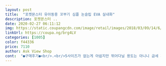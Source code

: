 ```yaml
---
layout: post 
title:  "포켓몬스터 유아동용 꼬부기 심플 논슬립 EVA 실내화" 
description: 포켓몬스터 ..
date: 2020-02-27 06:11:12 
img: https://static.coupangcdn.com/image/retail/images/2018/03/09/14/6/1f4ff36c-c3e7-454b-b373-972e8fdbb012.jpg 
linkUrl: https://coupa.ng/brg4LV 
categories: [1005] 
color: f44336 
price: 7110 
author: Ask View Shop 
cont:  "●구매후기●<br/>.<br/>5사이즈가 없는게 아쉽지만 뛰어다닐 용도는 아니니 금세 자라는 아이들 생각하면 200도 괜찮은듯 합니다만 아무래도 발에 살이 없는 아이라 넘 헐덕거려서 190을 하나 더 장만할까 내내 고민중이에요ㅋ 발이 통통한18.<br/>5는 200괜찮을것같아요<br/>190은 딱맞고  200은 너무 크네요<br/>2개샀어요 잠만보까지<br/>꼬북이 너무 귀엽다고 거실에서 신고다니네요^^<br/>다음에 또시켜야 겠어요<br/>발길이18.<br/>5<br/>실내화는 말랑하고 가볍고 좋아요<br/>아이가 포켓몬 좋아해서 구매했네요.<br/> 아이가 너무 좋아하네요.<br/> 아이가 신어보더니 발등이 눌린다고 하던데 그 부분이 조금 타이트해서 그런가봐요.<br/> 바닥은 앞부분이랑 뒤부분 미끄럼방지가 있어서 좋네요.<br/> 처음 구매했을때 양쪽 신발크기가 다른것 같아 재보니 5mm 차이가 나서 교환했어요.<br/> 로켓배송이라 다음날 바로 회수하고 교환제품도 같이 배송되서 좋네요.<br/> 새로 받은 것은 이상없네요.<br/> 약간의 이물질이 묻어있어서 씻으니 깔끔하네요.<br/><br/>옷이든 신발이든 너무 크게 사서 올해도 내년도 입히고 신기자 주의가 아니라서 불편할정도로 큰사이즈는 기피하는 엄마로써 190을 살까200을 살까 고민했는데 양말신을것도 고려해서 200준비해봤어요 엄마눈엔 너무 크지않나 싶은 생각에 190으로 다시 구매할까 했는데 아이는 편한지 좋다네요<br/>일부러 벗겨지게끔 뛰어다니면 신발이 날아가긴 합니다만 그것도 좋다고 깔깔깔ㅋㅋ<br/>제조일은 2018년 3월이네요.<br/><br/>제품도 맘에들고 아이도 넘  좋아해요<br/>초등 입학하면 신을 실내화 미리 준비했어요<br/>특히 밑창 안미끌려요<br/>" 
---
```

